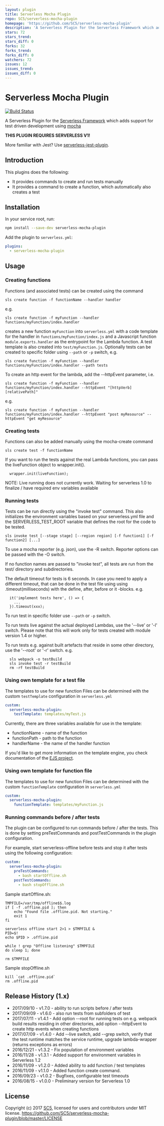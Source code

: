 ```yaml
---
layout: plugin
title: Serverless Mocha Plugin
repo: SC5/serverless-mocha-plugin
homepage: 'https://github.com/SC5/serverless-mocha-plugin'
description: 'A Serverless Plugin for the Serverless Framework which adds support for test-driven development using Mocha'
stars: 72
stars_trend: 
stars_diff: 0
forks: 32
forks_trend: 
forks_diff: 0
watchers: 72
issues: 12
issues_trend: 
issues_diff: 0
---
```



# Serverless Mocha Plugin

[![Build Status](https://travis-ci.org/SC5/serverless-mocha-plugin.svg?branch=master)](https://travis-ci.org/SC5/serverless-mocha-plugin)

A Serverless Plugin for the [Serverless Framework](http://www.serverless.com) which
adds support for test driven development using [mocha](https://mochajs.org/)

**THIS PLUGIN REQUIRES SERVERLESS V1!**

More familiar with Jest? Use [serverless-jest-plugin](https://github.com/sc5/serverless-jest-plugin).

## Introduction

This plugins does the following:

* It provides commands to create and run tests manually
* It provides a command to create a function, which automatically also creates a test

## Installation

In your service root, run:

```bash
npm install --save-dev serverless-mocha-plugin
```

Add the plugin to `serverless.yml`:

```yml
plugins:
  - serverless-mocha-plugin
```

## Usage

### Creating functions

Functions (and associated tests) can be created using the command

```
sls create function -f functionName --handler handler
```
 
e.g.

```
sls create function -f myFunction --handler functions/myFunction/index.handler
```

creates a new function `myFunction` into `serverless.yml` with a code template for
the handler in `functions/myFunction/index.js` and a Javascript function `module.exports.handler` as the entrypoint for the Lambda function. A test template is also created into `test/myFunction.js`. Optionally tests can be created to specific folder using `--path` or `-p` switch, e.g. 

```
sls create function -f myFunction --handler functions/myFunction/index.handler --path tests
```

To create an http event for the lambda, add the --httpEvent parameter, i.e.

```
sls create function -f myFunction --handler functions/myFunction/index.handler --httpEvent "[httpVerb] [relativePath]"
```

e.g.

```
sls create function -f myFunction --handler functions/myFunction/index.handler --httpEvent "post myResource" --httpEvent "get myResource"
```

### Creating tests

Functions can also be added manually using the mocha-create command

```
sls create test -f functionName
```

If you want to run the tests against the real Lambda functions, you can pass the liveFunction object to wrapper.init().

```
  wrapper.init(liveFunction);
```

NOTE: Live running does not currently work. Waiting for serverless 1.0 to finalize / have required env variables available

### Running tests

Tests can be run directly using the "invoke test" command. This also initializes the environment variables based on your serverless.yml file and the SERVERLESS_TEST_ROOT variable that defines the root for the code to be tested.

```
sls invoke test [--stage stage] [--region region] [-f function1] [-f function2] [...]
```

To use a mocha reporter (e.g. json), use the -R switch. Reporter options can be passed with the -O switch.

If no function names are passed to "invoke test", all tests are run from the test/ directory and subdirectories.

The default timeout for tests is 6 seconds. In case you need to apply a different timeout, that can be done in the test file 
using using .timeout(milliseconds) with the define, after, before or it -blocks. e.g.
```
  it('implement tests here', () => {
    ...
  }).timeout(xxx);
```

To run test in specific folder use `--path` or `-p` switch.

To run tests live against the actual deployed Lambdas, use the '--live' or '-l' switch. Please note that this will work only for tests created with module version 1.4 or higher.

To run tests e.g. against built artefacts that reside in some other directory, use the '--root' or '-r' switch. e.g.
```
  sls webpack -o testBuild
  sls invoke test -r testBuild
  rm -rf testBuild
```


### Using own template for a test file

The templates to use for new function Files can be determined with the custom `testTemplate` configuration in `serverless.yml`

```yaml
custom:
  serverless-mocha-plugin:
    testTemplate: templates/myTest.js
```

Currently, there are three variables available for use in the template:

- functionName - name of the function
- functionPath - path to the function
- handlerName - the name of the handler function

If you'd like to get more information on the template engine, you check documentation of the [EJS project](http://ejs.co/).

### Using own template for function file

The templates to use for new function Files can be determined with the custom `functionTemplate` configuration in `serverless.yml`

```yaml
custom:
  serverless-mocha-plugin:
    functionTemplate: templates/myFunction.js
```

### Running commands before / after tests

The plugin can be configured to run commands before / after the tests. This is done by setting preTestCommands and postTestCommands in the plugin configuration.

For example, start serverless-offline before tests and stop it after tests using the following configuration:

```yaml
custom:
  serverless-mocha-plugin:
    preTestCommands: 
      - bash startOffline.sh
    postTestCommands:
      - bash stopOffline.sh
```

Sample startOffline.sh:
```
TMPFILE=/var/tmp/offline$$.log
if [ -f .offline.pid ]; then
    echo "Found file .offline.pid. Not starting."
    exit 1
fi

serverless offline start 2>1 > $TMPFILE &
PID=$!
echo $PID > .offline.pid

while ! grep "Offline listening" $TMPFILE
do sleep 1; done

rm $TMPFILE
```

Sample stopOffline.sh
```
kill `cat .offline.pid`
rm .offline.pid
```
## Release History (1.x)

* 2017/09/10 - v1.7.0 - ability to run scripts before / after tests
* 2017/09/09 - v1.6.0 - also run tests from subfolders of test
* 2017/07/11 - v1.4.1 - Add option --root for running tests on e.g. webpack build results residing in other directories,
                        add option --httpEvent to create http events when creating functions
* 2017/07/09 - v1.4.0 - Add --live switch, 
                        add --grep switch, 
                        verify that the test runtime matches the service runtime,
                        upgrade lambda-wrapper (returns exceptions as errors)
* 2016/12/21 - v1.3.2 - Fix population of environment variables
* 2016/11/28 - v1.3.1 - Added support for environment variables in Serverless 1.2
* 2016/11/09 - v1.2.0 - Added ability to add function / test templates
* 2016/11/09 - v1.1.0 - Added function create command.
* 2016/09/23 - v1.0.2 - Bugfixes, configurable test timeouts
* 2016/08/15 - v1.0.0 - Preliminary version for Serverless 1.0

## License

Copyright (c) 2017 [SC5](http://sc5.io/), licensed for users and contributors under MIT license.
https://github.com/SC5/serverless-mocha-plugin/blob/master/LICENSE
